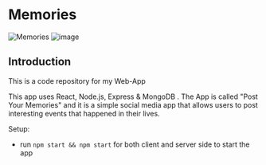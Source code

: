 # Memories

![Memories]()
![image](https://github.com/Aayush030/Post-Your-Memories/assets/116271913/3a46b833-f397-430f-ab15-db9f6e737190)


## Introduction
This is a code repository for my Web-App

This app uses React, Node.js, Express & MongoDB . The App is called "Post Your Memories" and it is a simple social media app that allows users to post interesting events that happened in their lives.



Setup:
- run ```npm start && npm start``` for both client and server side to start the app
